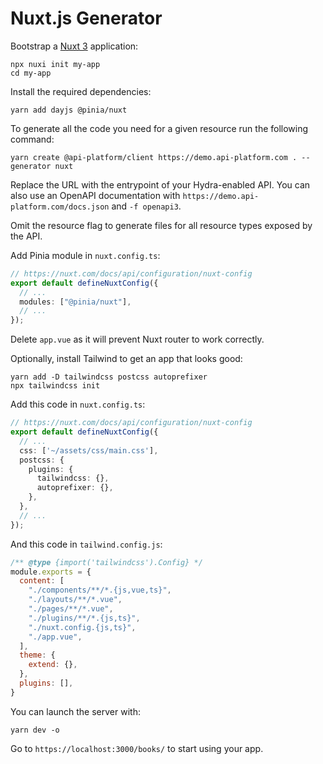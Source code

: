 # Nuxt.js Generator

Bootstrap a [Nuxt 3](https://nuxt.com/) application:

```console
npx nuxi init my-app
cd my-app
```

Install the required dependencies:

```console
yarn add dayjs @pinia/nuxt
```

To generate all the code you need for a given resource run the following command:

```console
yarn create @api-platform/client https://demo.api-platform.com . --generator nuxt
```

Replace the URL with the entrypoint of your Hydra-enabled API. You can also use an OpenAPI documentation with `https://demo.api-platform.com/docs.json` and `-f openapi3`.

Omit the resource flag to generate files for all resource types exposed by the API.

Add Pinia module in `nuxt.config.ts`:

```typescript
// https://nuxt.com/docs/api/configuration/nuxt-config
export default defineNuxtConfig({
  // ...
  modules: ["@pinia/nuxt"],
  // ...
});
```

Delete `app.vue` as it will prevent Nuxt router to work correctly.

Optionally, install Tailwind to get an app that looks good:

```console
yarn add -D tailwindcss postcss autoprefixer
npx tailwindcss init
```

Add this code in `nuxt.config.ts`:

```typescript
// https://nuxt.com/docs/api/configuration/nuxt-config
export default defineNuxtConfig({
  // ...
  css: ['~/assets/css/main.css'],
  postcss: {
    plugins: {
      tailwindcss: {},
      autoprefixer: {},
    },
  },
  // ...
});
```

And this code in `tailwind.config.js`:

```javascript
/** @type {import('tailwindcss').Config} */
module.exports = {
  content: [
    "./components/**/*.{js,vue,ts}",
    "./layouts/**/*.vue",
    "./pages/**/*.vue",
    "./plugins/**/*.{js,ts}",
    "./nuxt.config.{js,ts}",
    "./app.vue",
  ],
  theme: {
    extend: {},
  },
  plugins: [],
}
```

You can launch the server with:

```console
yarn dev -o
````

Go to `https://localhost:3000/books/` to start using your app.

